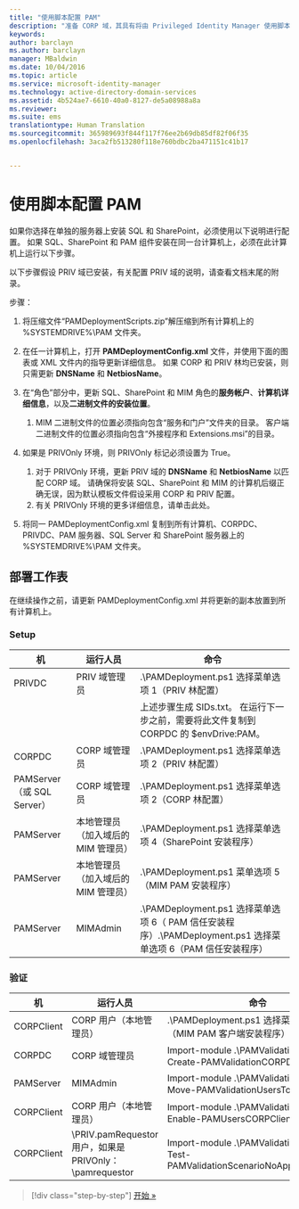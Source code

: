 ```yaml
---
title: "使用脚本配置 PAM"
description: "准备 CORP 域，其具有将由 Privileged Identity Manager 使用脚本进行管理的现有标识或新标识"
keywords: 
author: barclayn
ms.author: barclayn
manager: MBaldwin
ms.date: 10/04/2016
ms.topic: article
ms.service: microsoft-identity-manager
ms.technology: active-directory-domain-services
ms.assetid: 4b524ae7-6610-40a0-8127-de5a08988a8a
ms.reviewer: 
ms.suite: ems
translationtype: Human Translation
ms.sourcegitcommit: 365989693f844f117f76ee2b69db85df82f06f35
ms.openlocfilehash: 3aca2fb513280f118e760bdbc2ba471151c41b17


---
```


# <a name="configure-pam-using-scripts"></a>使用脚本配置 PAM

如果你选择在单独的服务器上安装 SQL 和 SharePoint，必须使用以下说明进行配置。 如果 SQL、SharePoint 和 PAM 组件安装在同一台计算机上，必须在此计算机上运行以下步骤。

以下步骤假设 PRIV 域已安装，有关配置 PRIV 域的说明，请查看文档末尾的附录。

步骤：

1. 将压缩文件“PAMDeploymentScripts.zip”解压缩到所有计算机上的 %SYSTEMDRIVE%\PAM 文件夹。
2. 在任一计算机上，打开 **PAMDeploymentConfig.xml** 文件，并使用下面的图表或 XML 文件内的指导更新详细信息。 如果 CORP 和 PRIV 林均已安装，则只需更新 **DNSName** 和 **NetbiosName**。
3. 在“角色”部分中，更新 SQL、SharePoint 和 MIM 角色的**服务帐户**、**计算机详细信息**，以及**二进制文件的安装位置**。
    1. MIM 二进制文件的位置必须指向包含“服务和门户”文件夹的目录。 客户端二进制文件的位置必须指向包含“外接程序和 Extensions.msi”的目录。

4. 如果是 PRIVOnly 环境，则 PRIVOnly 标记必须设置为 True。
    1. 对于 PRIVOnly 环境，更新 PRIV 域的 **DNSName** 和 **NetbiosName** 以匹配 CORP 域。 请确保将安装 SQL、SharePoint 和 MIM 的计算机后缀正确无误，因为默认模板文件假设采用 CORP 和 PRIV 配置。
    2. 有关 PRIVOnly 环境的更多详细信息，请单击此处。

5. 将同一 PAMDeploymentConfig.xml 复制到所有计算机、CORPDC、PRIVDC、PAM 服务器、SQL Server 和 SharePoint 服务器上的 %SYSTEMDRIVE%\PAM 文件夹。


## <a name="deployment-worksheet"></a>部署工作表

在继续操作之前，请更新 PAMDeploymentConfig.xml 并将更新的副本放置到所有计算机上。

### <a name="setup"></a>Setup

|机   | 运行人员   |命令   |
|---|---|---|
|  PRIVDC |PRIV 域管理员   | .\PAMDeployment.ps1 选择菜单选项 1（PRIV 林配置）   |
|   |   |  上述步骤生成 SIDs.txt。 在运行下一步之前，需要将此文件复制到 CORPDC 的 $envDrive:PAM。 |
| CORPDC  |CORP 域管理员   | .\PAMDeployment.ps1 选择菜单选项 2（PRIV 林配置）   |
| PAMServer（或 SQL Server）   |CORP 域管理员   |  .\PAMDeployment.ps1 选择菜单选项 2（CORP 林配置）  |
|  PAMServer |  本地管理员（加入域后的 MIM 管理员） |  .\PAMDeployment.ps1 选择菜单选项 4（SharePoint 安装程序）  |
| PAMServer  | 本地管理员（加入域后的 MIM 管理员）  | .\PAMDeployment.ps1 菜单选项 5（MIM PAM 安装程序）   |
|  PAMServer |MIMAdmin   | .\PAMDeployment.ps1 选择菜单选项 6（ PAM 信任安装程序）.\PAMDeployment.ps1 选择菜单选项 6（PAM 信任安装程序） |

### <a name="validation"></a>验证

|  机 | 运行人员   | 命令   |
|---|---|---|
| CORPClient  | CORP 用户（本地管理员）  |   .\PAMDeployment.ps1 选择菜单选项 7（MIM PAM 客户端安装程序）  |
| CORPDC  | CORP 域管理员   | Import-module .\PAMValidation.psm1；Create-PAMValidationCORPDCConfig   |
| PAMServer   | MIMAdmin  | Import-module .\PAMValidation.psm1；Move-PAMValidationUsersToPAM  |
| CORPClient  | CORP 用户（本地管理员）   |   Import-module .\PAMValidation.psm1；Enable-PAMUsersCORPClientRemote |
|  CORPClient | <PRIV>\PRIV.pamRequestor 用户，如果是 PRIVOnly：<CORP>\pamrequestor   | Import-module .\PAMValidation.psm1；Test-PAMValidationScenarioNoApprovalRequest  |


>[!div class="step-by-step"]
[开始 »](sp1-step1-configuring-priv-domain.md)



<!--HONumber=Nov16_HO2-->


